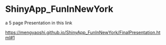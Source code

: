 # ShinyApp_FunInNewYork
a 5 page Presentation in this link

https://mengyaoshi.github.io/ShinyApp_FunInNewYork/FinalPresentation.html#1
